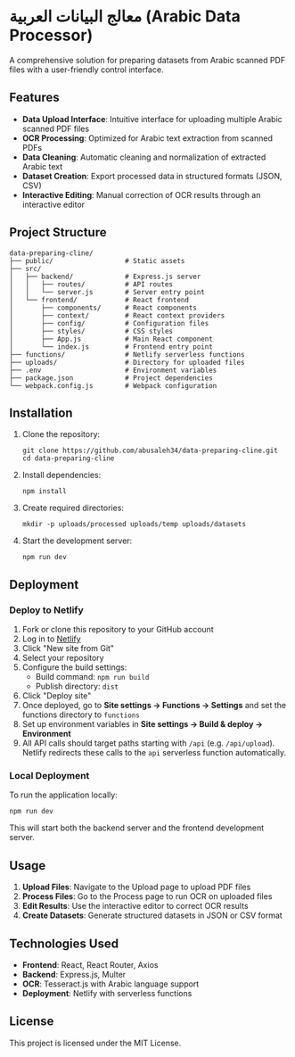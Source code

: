 # معالج البيانات العربية (Arabic Data Processor)

A comprehensive solution for preparing datasets from Arabic scanned PDF files with a user-friendly control interface.

## Features

- **Data Upload Interface**: Intuitive interface for uploading multiple Arabic scanned PDF files
- **OCR Processing**: Optimized for Arabic text extraction from scanned PDFs
- **Data Cleaning**: Automatic cleaning and normalization of extracted Arabic text
- **Dataset Creation**: Export processed data in structured formats (JSON, CSV)
- **Interactive Editing**: Manual correction of OCR results through an interactive editor

## Project Structure

```
data-preparing-cline/
├── public/                  # Static assets
├── src/
│   ├── backend/             # Express.js server
│   │   ├── routes/          # API routes
│   │   └── server.js        # Server entry point
│   └── frontend/            # React frontend
│       ├── components/      # React components
│       ├── context/         # React context providers
│       ├── config/          # Configuration files
│       ├── styles/          # CSS styles
│       ├── App.js           # Main React component
│       └── index.js         # Frontend entry point
├── functions/               # Netlify serverless functions
├── uploads/                 # Directory for uploaded files
├── .env                     # Environment variables
├── package.json             # Project dependencies
└── webpack.config.js        # Webpack configuration
```

## Installation

1. Clone the repository:
   ```
   git clone https://github.com/abusaleh34/data-preparing-cline.git
   cd data-preparing-cline
   ```

2. Install dependencies:
   ```
   npm install
   ```

3. Create required directories:
   ```
   mkdir -p uploads/processed uploads/temp uploads/datasets
   ```

4. Start the development server:
   ```
   npm run dev
   ```

## Deployment

### Deploy to Netlify

1. Fork or clone this repository to your GitHub account
2. Log in to [Netlify](https://app.netlify.com/)
3. Click "New site from Git"
4. Select your repository
5. Configure the build settings:
   - Build command: `npm run build`
   - Publish directory: `dist`
6. Click "Deploy site"
7. Once deployed, go to **Site settings → Functions → Settings** and set the functions directory to `functions`
8. Set up environment variables in **Site settings → Build & deploy → Environment**
9. All API calls should target paths starting with `/api` (e.g. `/api/upload`). Netlify redirects these calls to the `api` serverless function automatically.

### Local Deployment

To run the application locally:

```
npm run dev
```

This will start both the backend server and the frontend development server.

## Usage

1. **Upload Files**: Navigate to the Upload page to upload PDF files
2. **Process Files**: Go to the Process page to run OCR on uploaded files
3. **Edit Results**: Use the interactive editor to correct OCR results
4. **Create Datasets**: Generate structured datasets in JSON or CSV format

## Technologies Used

- **Frontend**: React, React Router, Axios
- **Backend**: Express.js, Multer
- **OCR**: Tesseract.js with Arabic language support
- **Deployment**: Netlify with serverless functions

## License

This project is licensed under the MIT License.
